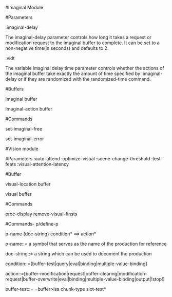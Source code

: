 
#Imaginal Module

#Parameters

:imaginal-delay  

The imaginal-delay parameter controls how long it takes a request or modification request to the imaginal buffer to complete. It can be set to a non-negative time(in seconds) and defaults to 2.

:vidt

The variable imaginal delay time parameter controls whether the actions of the imaginal buffer take exactly the amount of time specified by :imaginal-delay or if they are randomized with the randomized-time command.

#Buffers

Imaginal buffer

Imaginal-action buffer

#Commands

set-imaginal-free

set-imaginal-error

#Vision module

#Parameters
:auto-attend
:optimize-visual
:scene-change-threshold
:test-feats
:visual-attention-latency

#Buffer

visual-location buffer

visual buffer

#Commands

proc-display
remove-visual-finsts


#Commands- p/define-p

p-name {doc-string} condition* ==> action*

p-name::= a symbol that serves as the name of the production for reference

doc-string::= a string which can be used to document the production

condition::=[buffer-test|query|eval|binding|multiple-value-binding]

action::=[buffer-modification|request|buffer-clearing|modification-request|buffer-overwrite|eval|binding|multiple-value-binding|output|!stop!]

buffer-test::=  =buffer>isa chunk-type slot-test*
